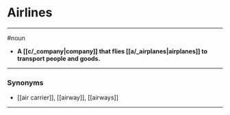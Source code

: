 # Airlines
---
#noun
- **A [[c/_company|company]] that flies [[a/_airplanes|airplanes]] to transport people and goods.**
---
### Synonyms
- [[air carrier]], [[airway]], [[airways]]
---
